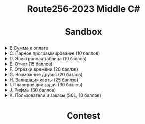 <h1><p align="center">Route256-2023 Middle C#</p></h1>
<h1><p align="center">Sandbox</p></h1>

<details>
<summary>B.Сумма к оплате</summary>
  
<h2><p align="center"> B.Сумма к оплате (10 баллов) </p></h2>
<p align="center"> ограничение по времени на тест: 1 секунда</p>
<p align="center"> ограничение по памяти на тест: 256 мегабайт</p>
<p align="center"> ввод: стандартный ввод</p>
<p align="center"> вывод: стандартный вывод</p>


В магазине акция: «купи три одинаковых товара и заплати только за два». Конечно, каждый купленный товар может участвовать лишь в одной акции. Акцию можно использовать многократно.
Например, если будут куплены 7 товаров одного вида по цене 2 за штуку и 5 товаров другого вида по цене 3 за штуку, то вместо 7⋅2+5⋅3 надо будет оплатить 5⋅2+4⋅3=22.
Считая, что одинаковые цены имеют только одинаковые товары, найдите сумму к оплате.
Неполные решения этой задачи (например, недостаточно эффективные) могут быть оценены частичным баллом.
  
### Входные данные
В первой строке записано целое число t (1≤t≤104) — количество наборов входных данных.

Далее записаны наборы входных данных. Каждый начинается строкой, которая содержит n (1≤n≤2⋅105) — количество купленных товаров. Следующая строка содержит их цены p1,p2,…,pn (1≤pi≤104). Если цены двух товаров одинаковые, то надо считать, что это один и тот товар.

Гарантируется, что сумма значений n по всем тестам не превосходит 2⋅105.

### Выходные данные
Выведите t целых чисел — суммы к оплате для каждого из наборов входных данных.
### Пример
**Входные данные**
```
6
12
2 2 2 2 2 2 2 3 3 3 3 3
12
2 3 2 3 2 2 3 2 3 2 2 3
1
10000
9
1 2 3 1 2 3 1 2 3
6
10000 10000 10000 10000 10000 10000
6
300 100 200 300 200 300
```
**Выходные данные**
```
22
22
10000
12
40000
1100 
```  
</details>

<details>
<summary>C. Парное программирование (10 баллов)</summary>
  
<h2><p align="center">C. Парное программирование (10 баллов)</p></h2>
<p align="center"> ограничение по времени на тест: 1 секунда</p>
<p align="center"> ограничение по памяти на тест: 512 мегабайт</p>
<p align="center"> ввод: стандартный ввод</p>
<p align="center"> вывод: стандартный вывод</p>

  В компании работает n разработчиков, где n — четное число. Сумасшедший менеджер решил разбить всех разработчиков на команды по два человека.

Для этого он составил список всех разработчиков и назначил каждому из них номер по списку (от 1 до n) и значение ai — уровень мастерства i-го в списке разработчика.

Очередную команду он составляет следующим образом:

  1. первый разработчик в команде тот, кто идет первым в списке;
  2. ему в пару подбирается такой, что разница их уровней минимальна (то есть минимально значение |ai−aj|, где |x| — это модуль числа x); если таких кандидатов несколько, то выбирается из них тот, кто находится раньше в списке;
  3. эти два разработчика образуют команду и удаляются из списка.
  
Например, если массив a равен [2,1,3,1,1,4], то формирование команд будет происходить следующим образом:

  1. назначим разработчикам номера [1,2,3,4,5,6] в соответствии с их положением в списке, первый среди них имеет номер 1, его уровень мастерства a1=2, подходящими (с минимальной абсолютной разностью) являются разработчики с номерами 2,3,4,5, первый среди них 2, таким образом первая команда — это разработчики с номерами 1 и 2;
  2. оставшиеся разработчики теперь имеют номера [3,4,5,6], первый среди них 3, его уровень a3=3, разработчик с минимальной абсолютной разностью только один (номер 6), таким образом команда — разработчики с номерами 3 и 6;
  3. оставшиеся разработчики имеют номера [4,5], первый среди них 4, его уровень a4=1, остался только разработчик с номером 5, таким образом третья команда — разработчики с номерами 4 и 5.
  
Ваша задача — помочь сумасшедшему менеджеру промоделировать процесс разбиения на команды. Обратите внимание, что команды должны быть выведены в порядке, описанном выше в условии.
  
### Входные данные
  
Первая строка содержит одно целое число t (1≤t≤50) — количество наборов входных данных.

Первая строка каждого набора содержит одно целое число n (2≤n≤50; n четное) — количество разработчиков.

Вторая строка содержит n целых чисел a1,a2,…,an (1≤ai≤100), где ai — уровень мастерства i-го разработчика.

### Выходные данные
  
Для каждого набора входных данных выведите n2 строк, i-я строка должна содержать пару чисел — номер первого и второго разработчика в i-й команде в порядке, описанном в условии.

Выводите пустую строку между выводами для наборов входных данных. 
  
### Пример
**Входные данные**
```
3
6
2 1 3 1 1 4
2
5 5
8
1 4 2 5 4 2 6 3
```
**Выходные данные**
```
1 2
3 6
4 5

1 2

1 3
2 5
4 7
6 8
```  
</details>

<details>
<summary>D. Электронная таблица (10 баллов)</summary>
  
<h2><p align="center">D. Электронная таблица (10 баллов)</p></h2>
<p align="center"> ограничение по времени на тест: 1 секунда</p>
<p align="center"> ограничение по памяти на тест: 256 мегабайт</p>
<p align="center"> ввод: стандартный ввод</p>
<p align="center"> вывод: стандартный вывод</p>

Вам необходимо написать часть функциональности обработки сортировок в электронных таблицах.

Задана прямоугольная таблица n×m (n строк по m столбцов) из целых чисел.

Если кликнуть по заголовку i-го столбца, то строки таблицы пересортируются таким образом, что в этом столбце значения будут идти по неубыванию (то есть возрастанию или равенству). При этом, если у двух строк одинаковое значение в этом столбце, то относительный порядок строк не изменится.

Рассмотрим пример.
  
 ![image](https://user-images.githubusercontent.com/61276672/217293284-563f2e30-6a6e-4aaf-b310-020084ce09db.png)
В этом примере сначала клик был совершен по второму столбцу, затем по первому и, наконец, по третьему.

Заметим, что если кликнуть подряд два раза в один столбец, то после второго клика таблица не изменится (в момент второго клика она уже отсортирована по этому столбцу).

Обработайте последовательность кликов и выведите состояние таблицы после всех кликов.

Неполные решения этой задачи (например, недостаточно эффективные) могут быть оценены частичным баллом.
  
### Входные данные
В первой строке записано целое число t (1≤t≤100) — количество наборов входных данных в файле. Далее следуют описания наборов, перед каждым из них записана пустая строка.

В первой строке набора записаны два целых числа n и m (1≤n,m≤30) — количество строк и столбцов в таблице.

Далее следуют n строк по m целых чисел в каждой — начальное состояние таблицы. Все элементы таблицы от 1 до 100.

Затем входные данные содержат строку с один целым числом k (1≤k≤30) — количество кликов.

Следующая строка содержит k целых чисел c1,c2,…,ck (1≤ci≤m) — номера столбцов, по которым были осуществлены клики. Клики даны в порядке их совершения.
### Выходные данные
Для каждого набора входных данных выведите n строк по m чисел в каждой — итоговое состояние таблицы. После каждого набора выходных данных выводите дополнительный перевод строки.
### Пример
**Входные данные**
```
3

4 3
3 4 1
2 2 5
2 4 2
2 2 1
3
2 1 3

3 1
100
9
10
2
1 1

3 3
2 11 72
99 11 13
2 8 13
5
2 3 2 1 2
```
**Выходные данные**
```
2 2 1
3 4 1
2 4 2
2 2 5

9
10
100

2 8 13
2 11 72
99 11 13
```  
</details>

<details>
<summary>E. Отчет (15 баллов)</summary>
  
<h2><p align="center">E. Отчет (15 баллов)</p></h2>
<p align="center"> ограничение по времени на тест: 2 секунды</p>
<p align="center"> ограничение по памяти на тест: 512 мегабайт</p>
<p align="center"> ввод: стандартный ввод</p>
<p align="center"> вывод: стандартный вывод</p>

Директор IT-корпорации оценивает эффективность работы сотрудников по различным показателям и критериям. Один из этих критериев сформулирован следующим образом: приступив к некоторому заданию, сотрудник должен завершить его, не переключаясь на другие задания.

Чтобы проверить сотрудников на соответствие этому критерию, директор потребовал от каждого сотрудника отчет о том, какие задания он выполнял в последние n дней. Отчет — это последовательность из n целых чисел a1,a2,…,an, где ai — идентификатор задания, которое сотрудник выполнял в i-й день.

Вам необходимо написать программу, проверяющую, соответствует ли сотрудник критерию по его отчету. Сотрудник соответствует этому критерию, если не существует такого задания x, которое выполнялось с перерывом (т. е. в некоторый день i сотрудник выполнял задание x, в дни с i+1 по j−1 он занимался другими заданиями, а в день j сотрудник продолжил выполнение задания x, при этом j>i+1). Иными словами, каждое задание, которое выполнял сотрудник, должно занимать один непрерывный отрезок дней.

Неполные решения этой задачи (например, недостаточно эффективные) могут быть оценены частичным баллом.
  
### Входные данные
В первой строке задано одно целое число t (1≤t≤10) — количество наборов входных данных.

Каждый набор входных данных состоит из двух строк. В первой строке задано одно целое число n (3≤n≤50000). Во второй строке заданы n целых чисел a1,a2,…,an (1≤ai≤n) — отчет сотрудника.
### Выходные данные
Для каждого набора входных данных выведите ответ на отдельной строке. Если отчет соответствует критерию, выведите YES, иначе выведите NO.
### Пример
**Входные данные**
```
5
5
1 2 3 4 5
4
1 2 3 1
8
2 3 4 8 5 5 5 5
5
1 1 3 2 2
5
1 1 2 3 2
```
**Выходные данные**
```
YES
NO
YES
YES
NO
```  
</details>

<details>
<summary>F. Отрезки времени (20 баллов)</summary>
  
<h2><p align="center">F. Отрезки времени (20 баллов)</p></h2>
<p align="center"> ограничение по времени на тест: 2 секунды</p>
<p align="center"> ограничение по памяти на тест: 512 мегабайт</p>
<p align="center"> ввод: стандартный ввод</p>
<p align="center"> вывод: стандартный вывод</p>
  
Вам задан набор отрезков времени. Каждый отрезок задан в формате HH:MM:SS-HH:MM:SS, то есть сначала заданы часы, минуты и секунды левой границы отрезка, а затем часы, минуты и секунды правой границы.

Вам необходимо выполнить валидацию заданного набора отрезков времени. Иными словами, вам нужно проверить следующие условия:

часы, минуты и секунды заданы корректно (то есть часы находятся в промежутке от 0 до 23, а минуты и секунды — в промежутке от 0 до 59);
левая граница отрезка находится не позже его правой границы (но границы могут быть равны);
никакая пара отрезков не пересекается (даже в граничных моментах времени).
Вам необходимо вывести YES, если заданный набор отрезков времени проходит валидацию, и NO в противном случае.

Вам необходимо ответить на t независимых наборов тестовых данных.

Неполные решения этой задачи (например, недостаточно эффективные) могут быть оценены частичным баллом.
  
### Входные данные
Первая строка входных данных содержит одно целое число t (1≤t≤10) — количество наборов тестовых данных. Затем следуют t наборов.

Первая строка набора содержит одно целое число n (1≤n≤2⋅104) — количество отрезков времени. В следующих n строках следуют описания отрезков.

Описание отрезка времени задано в формате HH:MM:SS-HH:MM:SS, где HH, MM и SS — последовательности из двух цифр. Заметьте, что никаких пробелов в описании формата нет. Также ни в одном описании нет пробелов в начале и конце строки.
  
### Выходные данные
Для каждого набора тестовых данных выведите ответ — YES, если заданный набор отрезков времени проходит валидацию, и NO в противном случае. Ответы выводите в порядке следования наборов во входных данных.
  
### Пример
**Входные данные**
```
6
1
02:46:00-03:14:59
2
23:59:59-23:59:59
00:00:00-23:59:58
2
23:59:58-23:59:59
00:00:00-23:59:58
2
23:59:59-23:59:58
00:00:00-23:59:57
6
17:53:39-20:20:02
10:39:17-11:00:52
08:42:47-09:02:14
09:44:26-10:21:41
00:46:17-02:07:19
22:42:50-23:17:46
1
24:00:00-23:59:59
```
**Выходные данные**
```
YES
YES
NO
NO
YES
NO
```  
</details>
<details>
  
<summary>G. Возможные друзья (20 баллов)</summary>
  
<h2><p align="center">G. Возможные друзья (20 баллов)</p></h2>
<p align="center"> ограничение по времени на тест: 3 секунды</p>
<p align="center"> ограничение по памяти на тест: 512 мегабайт</p>
<p align="center"> ввод: стандартный ввод</p>
<p align="center"> вывод: стандартный вывод</p>

Во многих социальных сетях у пользователей есть возможность указать других пользователей как своих друзей. Помимо этого, часто существует система рекомендации друзей, которая показывает пользователям людей, с которыми они знакомы косвенно (через кого-то из своих друзей), и предлагает добавить этих людей в список друзей. Вам предстоит разработать систему рекомендации друзей.

В интересующей нас социальной сети n пользователей, каждому из которых присвоен уникальный id от 1 до n. У каждого пользователя этой сети не более 5 друзей. Очевидно, ни один пользователь не является другом самому себе, и если пользователь x в списке друзей у пользователя y, то и пользователь y входит в список друзей пользователя x.

Опишем, как должен формироваться список возможных друзей для каждого пользователя. Для пользователя x в список должны входить такие пользователи y, что:

* y не является другом x и не совпадает с x;
* у пользователя y и у пользователя x есть хотя бы один общий друг;
* не существует такого пользователя y′, который удовлетворяет первым двум ограничениям, и у которого строго больше общих друзей с x, чем у y с x.
  
Иными словами, в список возможных друзей пользователя x входят все такие пользователи, не являющиеся его друзьями, для которых количество общих друзей с x максимально. Обратите внимание, что список возможных друзей может быть пустым.

Вы должны написать программу, которая по заданной структуре социальной сети формирует списки возможных друзей для всех пользователей сети.

Неполные решения этой задачи (например, недостаточно эффективные) могут быть оценены частичным баллом.
  
### Входные данные
  
  В первой строке заданы два целых числа n и m (2≤n≤50000; 0≤m≤min(n(n−1)/2,5n/2)) — количество пользователей и количество пар друзей, соответственно.

Далее следуют m строк, в каждой из которых заданы два целых числа xi и yi (1≤xi,yi≤n; xi≠yi) — очередная пара друзей в социальной сети. Каждая пара друзей задается не более одного раза; у каждого пользователя не более 5 друзей.

### Выходные данные
  
  Для каждого пользователя от 1 до n выведите в отдельной строке список его возможных друзей в следующем формате:

* если список возможных друзей пуст, выведите одно целое число 0;
* иначе выведите id возможных друзей пользователя в возрастающем порядке.
  
### Пример
**Входные данные**
```
8 6
4 3
3 1
1 2
2 4
2 5
6 8
```
**Выходные данные**
```
4
3
2
1
1 4
0
0
0
```  
  **Примечание**
  Рассмотрим первый пример из условия.

Для начала сформируем списки друзей всех пользователей:

* друзья пользователя 1: [2,3].
* друзья пользователя 2: [1,4,5].
* друзья пользователя 3: [1,4].
* друзья пользователя 4: [2,3].
* друзья пользователя 5: [2].
* друзья пользователя 6: [8].
* друзья пользователя 7: [] (список друзей пуст).
* друзья пользователя 8: [6].
Рассмотрим, как формируются списки возможных друзей для некоторых пользователей.

У пользователя 1 есть два пользователя, которые не являются его друзьями и с которыми у него есть хотя бы один общий друг: это пользователь 4 (общие друзья 2 и 3) и пользователь 5 (общий друг 2). С пользователем 4 общих друзей больше, поэтому в список возможных друзей попадает только он.

У пользователя 5 есть два пользователя, которые не являются его друзьями и с которыми у него есть хотя бы один общий друг: это пользователь 1 (общий друг 2) и пользователь 4 (общий друг 2). Количество общих друзей одинаковое, поэтому оба этих пользователя попадают в список возможных друзей.

У пользователя 7 вообще нет друзей, поэтому ни один пользователь не удовлетворяет требованиям списка возможных друзей.
  
</details>
<details>
<summary>H. Валидация карты (25 баллов)</summary>
  
<h2><p align="center">H. Валидация карты (25 баллов)</p></h2>
<p align="center"> ограничение по времени на тест: 1 секунда</p>
<p align="center"> ограничение по памяти на тест: 512 мегабайт</p>
<p align="center"> ввод: стандартный ввод</p>
<p align="center"> вывод: стандартный вывод</p>

В этой задаче вам необходимо реализовать валидацию корректности карты для стратегической компьютерной игры.

Карта состоит из гексагонов (шестиугольников), каждый из которых принадлежит какому-то региону карты. В файлах игры карта представлена как n строк по m символов в каждой (строки и символы в них нумеруются с единицы). Каждый нечетный символ каждой четной строки и каждый четный символ каждой нечетной строки — точка (символ . с ASCII кодом 46); все остальные символы соответствуют гексагонам и являются заглавными буквами латинского алфавита. Буква указывает на то, какому региону принадлежит гексагон.

Посмотрите на картинку ниже, чтобы понять, как описание карты в файлах игры соответствует карте из шестиугольников.
  ![image](https://user-images.githubusercontent.com/61276672/217297178-def11a78-879c-450b-9248-e047b662e739.png)
<p align="center">Соответствие описания карты в файле (слева) и самой карты (справа). Регионы R, G, V, Y и B окрашены в красный, зеленый, фиолетовый, желтый и синий цвет, соответственно.</p>
  Вы должны проверить, что каждый регион карты является одной связной областью. Иными словами, не должно быть двух гексагонов, принадлежащих одному и тому же региону, которые не соединены другими гексагонами этого же региона.
  ![image](https://user-images.githubusercontent.com/61276672/217297444-49c520cc-f12e-480a-ac71-f97ff3d633a9.png)
<p align="center">Карта слева является корректной. Карта справа не является корректной, так как гексагоны, обозначенные цифрами 1 и 2, принадлежат одному и тому же региону (обозначенному красным цветом), но не соединены другими гексагонами этого региона.</p>
Неполные решения этой задачи (например, недостаточно эффективные) могут быть оценены частичным баллом.
  
### Входные данные
В первой строке задано одно целое число t (1≤t≤100) — количество наборов входных данных.

Первая строка набора входных данных содержит два целых числа n и m (2≤n,m≤20) — количество строк и количество символов в каждой строке в описании карты.

Далее следуют n строк по m символов в каждой — описание карты. Каждый нечетный символ каждой четной строки и каждый четный символ каждой нечетной строки — точка (символ . с ASCII кодом 46); все остальные символы соответствуют гексагонам и являются заглавными буквами латинского алфавита.
### Выходные данные
  На каждый набор входных данных выведите ответ в отдельной строке — YES, если каждый регион карты представляет связную область, или NO, если это не так.
### Пример
**Входные данные**
```
3
3 7
R.R.R.G
.Y.G.G.
B.Y.V.V
4 8
Y.R.B.B.
.R.R.B.V
B.R.B.R.
.B.B.R.R
2 7
G.B.R.G
.G.G.G.
```
**Выходные данные**
```
YES
NO
YES
```  
  **Примечание**
Первые два набора входных данных из примера показаны на второй картинке в условии.
</details>
<details>
<summary>I. Планировщик задач (30 баллов)</summary>
  
<h2><p align="center">I. Планировщик задач (30 баллов)</p></h2>
<p align="center"> ограничение по времени на тест: 3 секунды</p>
<p align="center"> ограничение по памяти на тест: 256 мегабайт</p>
<p align="center"> ввод: стандартный ввод</p>
<p align="center"> вывод: стандартный вывод</p>

Представьте, вы собрали собственный сервер из n разнородных процессоров и теперь решили создать для него простейший планировщик задач.

Ваш сервер состоит из n процессоров. Но так как процессоры разные, то и достигают они одинаковой скорости работы при разном энергопотреблении. А именно, i-й процессор в нагрузке тратит ai энергии за одну секунду.

Вашему серверу в качестве тестовой нагрузки придет m задач. Про каждую задачу вам известны два значения: tj и lj — момент времени, когда задача j придет и время выполнения задачи в секундах.

Для начала вы решили реализовать простейший планировщик, ведущий себя следующим образом: в момент tj прихода задачи, вы выбираете свободный процессор с минимальным энергопотреблением и выполняете данную задачу на выбранном процессоре все заданное время. Если к моменту прихода задачи свободных процессоров нет, то вы просто отбрасываете задачу.

Процессор, на котором запущена задача j будет занят ровно lj секунд, то есть освободится ровно в момент tj+lj и в этот же момент уже может быть назначен для выполнения какой-то другой задачи.

Определите суммарное энергопотребление вашего сервера при обработке m заданных задач (будем считать, что процессоры в простое не потребляют энергию).

Неполные решения этой задачи (например, недостаточно эффективные) могут быть оценены частичным баллом.
  
### Входные данные
В первой строке заданы два целых числа n и m (1≤n,m≤3⋅105) — количество процессоров и задач соответственно.

Во второй строке заданы n целых чисел a1,a2,…,an (1≤ai≤106) — энергопотребление соответствующих процессоров под нагрузкой в секунду. Все энергопотребления различны.

В следующих m строках заданы описания задач: по одному в строке. В j-й строке заданы два целых числа tj и lj (1≤tj≤109; 1≤lj≤106) — момент прихода j-й задачи и время ее выполнения.

Все времена прихода tj различны, и задачи заданы в порядке времени прихода.
### Выходные данные
  Выведите единственное число — суммарное энергопотребление сервера, если потреблением энергии в простое можно пренебречь.
### Пример
**Входные данные**
```
4 7
3 2 6 4
1 3
2 5
3 7
4 10
5 5
6 100
9 2
```
**Выходные данные**
```
105
```  
**Примечание**
Рассмотрим работу планировщика посекундно:

t=1: приходит первая задача, все процессоры свободны. Задача занимает второй процессор на 3 секунды.
t=2: приходит вторая задача. Второй процессор занят, а потому задача занимает первый процессор на 5 секунд.
t=3: приходит третья задача и занимает четвертый процессор на 7 секунд.
t=4: приходит четвертая задача. Второй процессор освободился в данный момент, а потому его и занимает задача на 10 секунд.
t=5: приходит пятая задача и занимает последний свободный на данный момент процессор (третий) на 5 секунд.
t=6: приходит шестая задача. Все процессоры еще заняты, а потому задача отбрасывается.
t=7: освобождается первый процессор.
t=9: приходит седьмая задача и занимает первый процессор на 2 секунды.
t=10: освобождаются третий и четвертый процессоры.
t=11: освобождается первый процессор.
t=14: освобождается второй процессор.
Общее энергопотребление равно 3⋅2 + 5⋅3 + 7⋅4 + 10⋅2 + 5⋅6 + 2⋅3 = 6+15+28+20+30+6 = 105.
</details>

<details>
<summary>J. Рифмы (30 баллов)</summary>
  
<h2><p align="center">J. Рифмы (30 баллов)</p></h2>
<p align="center"> ограничение по времени на тест: 2 секунды</p>
<p align="center"> ограничение по памяти на тест: 512 мегабайт</p>
<p align="center"> ввод: стандартный ввод</p>
<p align="center"> вывод: стандартный вывод</p>

Вы разрабатываете программу автоматической генерации стихотворений. Один из модулей этой программы должен подбирать рифмы к словам из некоторого словаря.

Словарь содержит n различных слов. Словами будем называть последовательности из 1—10 строчных букв латинского алфавита.

Зарифмованность двух слов — это длина их наибольшего общего суффикса (суффиксом будем называть какое-то количество букв в конце слова). Например:

* task и flask имеют зарифмованность 3 (наибольший общий суффикс — ask);
* decide и code имеют зарифмованность 2 (наибольший общий суффикс — de);
* id и void имеют зарифмованность 2 (наибольший общий суффикс — id);
* code и forces имеют зарифмованность 0.
  
Ваша программа должна обработать q запросов следующего вида: дано слово ti (возможно, принадлежащее словарю), необходимо найти слово из словаря, которое не совпадает с ti и имеет максимальную зарифмованность с ti среди всех слов словаря, не совпадающих с ti. Если подходящих слов несколько — выведите любое из них.

Неполные решения этой задачи (например, недостаточно эффективные) могут быть оценены частичным баллом.
  
### Входные данные
Первая строка содержит одно целое число n (2≤n≤50000) — размер словаря.

Далее следуют n строк, i-я строка содержит одну строку si (1≤|si|≤10) — i-е слово из словаря. В словаре все слова различны.

Следующая строка содержит одно целое число q (1≤q≤50000) — количество запросов.

Далее следуют q строк, i-я строка содержит одну строку ti (1≤|ti|≤10) — i-й запрос.

Каждая строка si и каждая строка ti состоит только из строчных букв латинского алфавита.
### Выходные данные
  
Для каждого запроса выведите одну строку — слово из словаря, которое не совпадает с заданным в запросе и имеет с ним максимальную зарифмованность (если таких несколько — выведите любое).
  
### Пример
**Входные данные**
```
3
task
decide
id
6
flask
code
void
forces
id
ask
```
**Выходные данные**
```
task
decide
id
task
decide
task
```  
</details>
<details>
<summary>K. Пользователи и заказы (SQL, 10 баллов)</summary>
  
<h2><p align="center">K. Пользователи и заказы (SQL, 10 баллов)</p></h2>
<p align="center"> ограничение по времени на тест: 15 секунд</p>
<p align="center"> ограничение по памяти на тест: 1024 мегабайта</p>
<p align="center"> ввод: стандартный ввод</p>
<p align="center"> вывод: стандартный вывод</p>

Это необычная задача — вам надо написать SQL-запрос. В качестве решения вы должны отослать один запрос к базе данных, который возвращает требуемые данные. При проверке вашего решения используется PostgreSQL 15.1. В качестве входных данных вам предоставляется дамп состояния базы данных. Обратите внимание, что время работы вашего решения на тесте включает восстановление состояния базы данных из дампа, но это время значительно меньше ограничения по времени. Вы можете использовать сервис http://sqlfiddle.com/ как инструмент для запуска запросов.

Напишите запрос к базе данных, который возвращает всех пользователей, сделавших хотя бы один заказ. Выведите всех таких пользователей, отсортировав их по имени (при равенстве по id).

Схема базы данных содержит две таблицы: users и orders, которые связаны отношением «один ко многим». Изучите входные данные примера, чтобы подробно ознакомиться со схемой базы данных. Диаграмма ниже иллюстрирует схему базы данных.
  ![image](https://user-images.githubusercontent.com/61276672/217299021-17e140e6-888e-47da-ad69-1ef3839d7eb3.png)

  
### Входные данные
Входными данными в этой задаче является дамп базы данных. Вам он может быть полезен для ознакомления с состоянием базы данных для конкретного теста. В качестве решения вы должны отправить один SQL-запрос.
### Выходные данные
  Ваш SQL-запрос должен вывести всех пользователей в порядке неубывания их имён (по возрастанию id при равенстве имён). Используйте collation по умолчанию.
### Пример
**Входные данные**
```
create table users
(
    id   bigint primary key,
    name varchar not null
);

insert into users
values (1, 'john'),
       (2, 'Liza'),
       (7, 'Odin'),
       (11, 'donatello'),
       (17, 'spider-man'),
       (19, 'Elen'),
       (20, 'Liza');

create table orders
(
    id         bigint primary key,
    user_id    bigint  not null,
    product    varchar not null,
    constraint fk_orders_user_id foreign key (user_id) references users (id)
);

insert into orders
values (101, 17, 'pizza'),
       (107, 2, 'toothpaste'),
       (108, 19, 'candies'),
       (109, 20, 'pizza'),
       (200, 17, 'shampoo'),
       (205, 2, 'pizza'),
       (210, 19, 'toothpaste'),
       (220, 19, 'pizza'),
       (221, 11, 'shampoo'),
       (222, 19, 'pizza');
```
**Выходные данные**
```
 id |    name
----+------------
 11 | donatello
 19 | Elen
  2 | Liza
 20 | Liza
 17 | spider-man
(5 rows)
```  
</details>
<h1><p align="center">Contest</p></h1>

